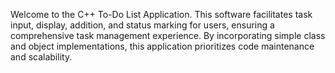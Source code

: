 Welcome to the C++ To-Do List Application. This software facilitates task input, display, addition, and status marking for users, ensuring a comprehensive task management experience. By incorporating simple class and object implementations, this application prioritizes code maintenance and scalability.
